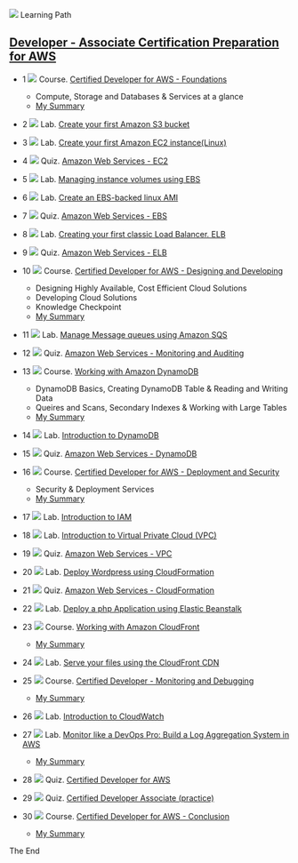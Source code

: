 ![](../resources/icons/learning-paths.ico) 
Learning Path

## [Developer - Associate Certification Preparation for AWS](https://cloudacademy.com/learning-paths/developer-associate-certification-preparation-for-aws-15/)

* 1
![](../resources/icons/courses.ico)
Course. [Certified Developer for AWS - Foundations](https://cloudacademy.com/amazon-web-services/certified-developer-foundations-course/)
  - Compute, Storage and Databases & Services at a glance  
  - [My Summary](01-course-certified-developer-for-aws-foundations.md)

* 2
![](..resources/icons/labs.ico)
Lab. [Create your first Amazon S3 bucket](https://cloudacademy.com/amazon-web-services/labs/create-your-first-amazon-s3-bucket-2/)

* 3
![](../resources/icons/labs.ico)
Lab. [Create your first Amazon EC2 instance(Linux)](https://cloudacademy.com/amazon-web-services/labs/create-your-first-amazon-ec2-instance-1/)

* 4
![](../resources/icons/quizzes.ico)
Quiz. [Amazon Web Services - EC2](https://cloudacademy.com/quiz/study/497270/results/)

* 5
![](../resources/icons/labs.ico)
Lab. [Managing instance volumes using EBS](https://cloudacademy.com/amazon-web-services/labs/managing-instance-volumes-using-ebs-6/)

* 6
![](../resources/icons/labs.ico)
Lab. [Create an EBS-backed linux AMI](https://cloudacademy.com/amazon-web-services/labs/create-ebs-backed-linux-ami-7/)

* 7
![](../resources/icons/quizzes.ico)
Quiz. [Amazon Web Services - EBS](https://cloudacademy.com/quiz/study/497018/results/)

* 8
![](../resources/icons/labs.ico)
Lab. [Creating your first classic Load Balancer. ELB](https://cloudacademy.com/amazon-web-services/labs/create-your-first-amazon-elastic-load-balancing-elb-4/)

* 9
![](../resources/icons/quizzes.ico)
Quiz. [Amazon Web Services - ELB](https://cloudacademy.com/quiz/study/497023/results/)

* 10
![](../resources/icons/courses.ico)
Course. [Certified Developer for AWS - Designing and Developing](https://cloudacademy.com/amazon-web-services/certified-developer-designing-and-developing-course/)
  - Designing Highly Available, Cost Efficient Cloud Solutions
  - Developing Cloud Solutions
  - Knowledge Checkpoint
  - [My Summary](10-course-certified-developer-for-aws-designing-and-developing.md)

* 11
![](../resources/icons/labs.ico)
Lab. [Manage Message queues using Amazon SQS](https://cloudacademy.com/amazon-web-services/labs/manage-message-queue-amazon-sqs-16/)

* 12
![](../resources/icons/quizzes.ico)
Quiz. [Amazon Web Services - Monitoring and Auditing](https://cloudacademy.com/quiz/study/498827/results/)

* 13
![](../resources/icons/courses.ico)
Course. [Working with Amazon DynamoDB](https://cloudacademy.com/amazon-web-services/working-with-amazon-dynamodb-course/)
  - DynamoDB Basics, Creating DynamoDB Table & Reading and Writing Data
  - Queires and Scans, Secondary Indexes & Working with Large Tables
  - [My Summary](13-course-working-with-amazon-dynamoDB.md)

* 14
![](../resources/icons/labs.ico)
Lab. [Introduction to DynamoDB](https://cloudacademy.com/amazon-web-services/labs/introduction-dynamodb-8/)

* 15
![](../resources/icons/quizzes.ico)
Quiz. [Amazon Web Services - DynamoDB](https://cloudacademy.com/quiz/study/498841/results/)

* 16
![](../resources/icons/courses.ico)
Course. [Certified Developer for AWS - Deployment and Security](https://cloudacademy.com/amazon-web-services/deployment-and-security-certified-developer-for-aws-course/)
  - Security & Deployment Services
  - [My Summary](16-course-certified-developer-for-aws-deployment-and-security.md)

* 17
![](../resources/icons/labs.ico)
Lab. [Introduction to IAM](https://cloudacademy.com/amazon-web-services/labs/introduction-iam-13/)

* 18
![](../resources/icons/labs.ico)
Lab. [Introduction to Virtual Private Cloud (VPC)](https://cloudacademy.com/amazon-web-services/labs/introduction-virtual-private-cloud-vpc-9/)

* 19
![](../resources/icons/quizzes.ico)
Quiz. [Amazon Web Services - VPC](https://cloudacademy.com/quiz/study/502821/results/)

* 20
![](../resources/icons/labs.ico)
Lab. [Deploy Wordpress using CloudFormation](https://cloudacademy.com/amazon-web-services/labs/deploy-wordpress-cloudformation-17/)

* 21
![](../resources/icons/quizzes.ico)
Quiz. [Amazon Web Services - CloudFormation](https://cloudacademy.com/quiz/study/503113/results/)

* 22
![](../resources/icons/labs.ico)
Lab. [Deploy a php Application using Elastic Beanstalk](https://cloudacademy.com/amazon-web-services/labs/deploy-php-application-using-elastic-beanstalk-26/)

* 23
![](../resources/icons/courses.ico)
Course. [Working with Amazon CloudFront](https://cloudacademy.com/amazon-web-services/cloudfront-course/)
  - [My Summary](23-course-working-with-amazon-cloudFront.md)

* 24
![](../resources/icons/labs.ico)
Lab. [Serve your files using the CloudFront CDN](https://cloudacademy.com/amazon-web-services/labs/serve-your-files-using-cloudfront-cdn-15/)

* 25
![](../resources/icons/courses.ico)
Course. [Certified Developer - Monitoring and Debugging](https://cloudacademy.com/amazon-web-services/certified-developer-monitoring-and-debugging-course/)
  - [My Summary](25-course-certified-developer-for-aws-monitoring-and-debugging.md)

* 26
![](../resources/icons/labs.ico)
Lab. [Introduction to CloudWatch](https://cloudacademy.com/amazon-web-services/labs/introduction-to-cloudwatch-18/)

* 27
![](../resources/icons/labs.ico)
Lab. [Monitor like a DevOps Pro: Build a Log Aggregation System in AWS](https://cloudacademy.com/amazon-web-services/labs/aws-devops-pro-monitoring-build-log-aggregation-system-38/)
  - [My Summary](https://github.com/maxaldunate/aws-training/tree/master/learning-paths-developer-associate-certification-preparation-for-aws-15/Step27of30.%20Lab.%20Log%20Aggregation%20System%20with%20Cloud%20Watch%20Elastic%20Search)

* 28
![](../resources/icons/quizzes.ico)
Quiz. [Certified Developer for AWS](https://cloudacademy.com/quiz/study/503493/)

* 29
![](../resources/icons/quizzes.ico)
Quiz. [Certified Developer Associate (practice)](https://cloudacademy.com/quiz/test/503494/)

* 30
![](../resources/icons/courses.ico)
Course. [Certified Developer for AWS - Conclusion](https://cloudacademy.com/amazon-web-services/certified-developer-for-aws-conclusion-course/)
  - [My Summary](30-course-certified-developer-for-aws-conclusion.md)

The End